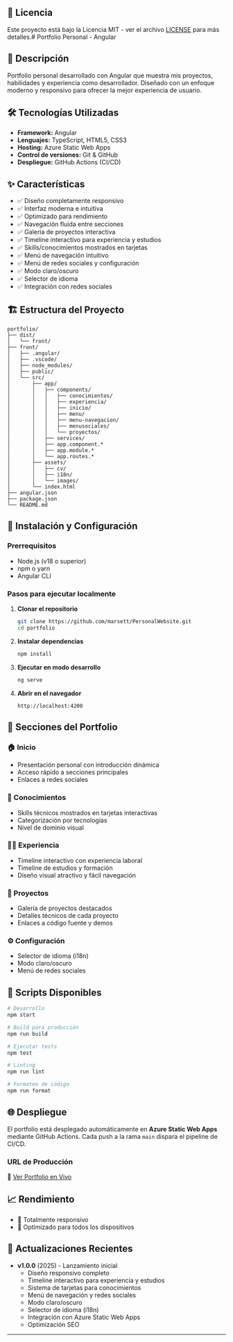 ## 📄 Licencia

Este proyecto está bajo la Licencia MIT - ver el archivo [LICENSE](LICENSE) para más detalles.# Portfolio Personal - Angular

## 🚀 Descripción

Portfolio personal desarrollado con Angular que muestra mis proyectos, habilidades y experiencia como desarrollador. Diseñado con un enfoque moderno y responsivo para ofrecer la mejor experiencia de usuario.

## 🛠️ Tecnologías Utilizadas

- **Framework:** Angular
- **Lenguajes:** TypeScript, HTML5, CSS3
- **Hosting:** Azure Static Web Apps
- **Control de versiones:** Git & GitHub
- **Despliegue:** GitHub Actions (CI/CD)

## ✨ Características

- ✅ Diseño completamente responsivo
- ✅ Interfaz moderna e intuitiva
- ✅ Optimizado para rendimiento
- ✅ Navegación fluida entre secciones
- ✅ Galería de proyectos interactiva
- ✅ Timeline interactivo para experiencia y estudios
- ✅ Skills/conocimientos mostrados en tarjetas
- ✅ Menú de navegación intuitivo
- ✅ Menú de redes sociales y configuración
- ✅ Modo claro/oscuro
- ✅ Selector de idioma
- ✅ Integración con redes sociales

## 🏗️ Estructura del Proyecto

```
portfolio/
├── dist/
│   └── front/
├── front/
│   ├── .angular/
│   ├── .vscode/
│   ├── node_modules/
│   ├── public/
│   └── src/
│       ├── app/
│       │   ├── components/
│       │   │   ├── conocimientos/
│       │   │   ├── experiencia/
│       │   │   ├── inicio/
│       │   │   ├── menu/
│       │   │   ├── menu-navegacion/
│       │   │   ├── menusociales/
│       │   │   └── proyectos/
│       │   ├── services/
│       │   ├── app.component.*
│       │   ├── app.module.*
│       │   └── app.routes.*
│       ├── assets/
│       │   ├── cv/
│       │   ├── i18n/
│       │   └── images/
│       └── index.html
├── angular.json
├── package.json
└── README.md
```

## 🚀 Instalación y Configuración

### Prerrequisitos

- Node.js (v18 o superior)
- npm o yarn
- Angular CLI

### Pasos para ejecutar localmente

1. **Clonar el repositorio**
   ```bash
   git clone https://github.com/marsett/PersonalWebsite.git
   cd portfolio
   ```

2. **Instalar dependencias**
   ```bash
   npm install
   ```

3. **Ejecutar en modo desarrollo**
   ```bash
   ng serve
   ```

4. **Abrir en el navegador**
   ```
   http://localhost:4200
   ```

## 📱 Secciones del Portfolio

### 🏠 Inicio
- Presentación personal con introducción dinámica
- Acceso rápido a secciones principales
- Enlaces a redes sociales

### 🎯 Conocimientos
- Skills técnicos mostrados en tarjetas interactivas
- Categorización por tecnologías
- Nivel de dominio visual

### 👨‍💻 Experiencia
- Timeline interactivo con experiencia laboral
- Timeline de estudios y formación
- Diseño visual atractivo y fácil navegación

### 🚀 Proyectos
- Galería de proyectos destacados
- Detalles técnicos de cada proyecto
- Enlaces a código fuente y demos

### ⚙️ Configuración
- Selector de idioma (i18n)
- Modo claro/oscuro
- Menú de redes sociales

## 🔧 Scripts Disponibles

```bash
# Desarrollo
npm start

# Build para producción
npm run build

# Ejecutar tests
npm test

# Linting
npm run lint

# Formateo de código
npm run format
```

## 🌐 Despliegue

El portfolio está desplegado automáticamente en **Azure Static Web Apps** mediante GitHub Actions. Cada push a la rama `main` dispara el pipeline de CI/CD.

### URL de Producción
🔗 [Ver Portfolio en Vivo](https://gray-cliff-08688c603.1.azurestaticapps.net)

## 📈 Rendimiento

- 📱 Totalmente responsivo
- 🎨 Optimizado para todos los dispositivos

## 🔄 Actualizaciones Recientes

- **v1.0.0** (2025) - Lanzamiento inicial
  - Diseño responsivo completo
  - Timeline interactivo para experiencia y estudios
  - Sistema de tarjetas para conocimientos
  - Menú de navegación y redes sociales
  - Modo claro/oscuro
  - Selector de idioma (i18n)
  - Integración con Azure Static Web Apps
  - Optimización SEO

---
